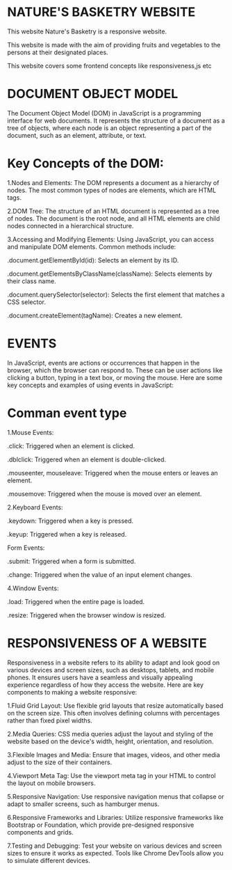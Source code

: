# NATURE'S BASKETRY WEBSITE
This website Nature's Basketry is a responsive website.

This website is made with the aim of providing fruits and vegetables to the persons at their designated places. 

This website covers some frontend concepts like responsiveness,js etc

# DOCUMENT OBJECT MODEL
The Document Object Model (DOM) in JavaScript is a programming interface for web documents. It represents the structure of a document as a tree of objects, where each node is an object representing a part of the document, such as an element, attribute, or text.

# Key Concepts of the DOM:

1.Nodes and Elements: The DOM represents a document as a hierarchy of nodes. The most common types of nodes are elements, which are HTML tags.

2.DOM Tree: The structure of an HTML document is represented as a tree of nodes. The document is the root node, and all HTML elements are child nodes connected in a hierarchical structure.

3.Accessing and Modifying Elements: Using JavaScript, you can access and manipulate DOM elements. Common methods include:

.document.getElementById(id): Selects an element by its ID.

.document.getElementsByClassName(className): Selects elements by their class name.

.document.querySelector(selector): Selects the first element that matches a CSS selector.

.document.createElement(tagName): Creates a new element.

# EVENTS
In JavaScript, events are actions or occurrences that happen in the browser, which the browser can respond to. These can be user actions like clicking a button, typing in a text box, or moving the mouse. Here are some key concepts and examples of using events in JavaScript:

# Comman event type

1.Mouse Events:

.click: Triggered when an element is clicked.

.dblclick: Triggered when an element is double-clicked.

.mouseenter, mouseleave: Triggered when the mouse enters or leaves an element.

.mousemove: Triggered when the mouse is moved over an element.


2.Keyboard Events:

.keydown: Triggered when a key is pressed.

.keyup: Triggered when a key is released.

Form Events:

.submit: Triggered when a form is submitted.

.change: Triggered when the value of an input element changes.

4.Window Events:

.load: Triggered when the entire page is loaded.

.resize: Triggered when the browser window is resized.

# RESPONSIVENESS OF A WEBSITE

Responsiveness in a website refers to its ability to adapt and look good on various devices and screen sizes, such as desktops, tablets, and mobile phones. It ensures users have a seamless and visually appealing experience regardless of how they access the website. Here are key components to making a website responsive:

1.Fluid Grid Layout: Use flexible grid layouts that resize automatically based on the screen size. This often involves defining columns with percentages rather than fixed pixel widths.

2.Media Queries: CSS media queries adjust the layout and styling of the website based on the device's width, height, orientation, and resolution.

3.Flexible Images and Media: Ensure that images, videos, and other media adjust to the size of their containers.

4.Viewport Meta Tag: Use the viewport meta tag in your HTML to control the layout on mobile browsers.

5.Responsive Navigation: Use responsive navigation menus that collapse or adapt to smaller screens, such as hamburger menus.

6.Responsive Frameworks and Libraries: Utilize responsive frameworks like Bootstrap or Foundation, which provide pre-designed responsive components and grids.

7.Testing and Debugging: Test your website on various devices and screen sizes to ensure it works as expected. Tools like Chrome DevTools allow you to simulate different devices.

